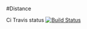 #Distance

Ci Travis status [![Build Status](https://travis-ci.com/M999-999/distance.svg?branch=master)](https://travis-ci.com/M999-999/distance)

